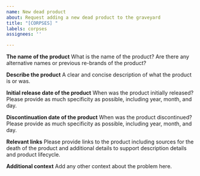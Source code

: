 ```yaml
---
name: New dead product
about: Request adding a new dead product to the graveyard
title: "[CORPSES] "
labels: corpses
assignees: ''

---
```


**The name of the product**
What is the name of the product? Are there any alternative names or previous re-brands of the product?

**Describe the product**
A clear and concise description of what the product is or was.

**Initial release date of the product**
When was the product initially released? Please provide as much specificity as possible, including year, month, and day.

**Discontinuation date of the product**
When was the product discontinued? Please provide as much specificity as possible, including year, month, and day.

**Relevant links**
Please provide links to the product including sources for the death of the product and additional details to support description details and product lifecycle.

**Additional context**
Add any other context about the problem here.
